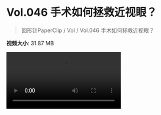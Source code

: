 # Vol.046 手术如何拯救近视眼？

> 回形针PaperClip / Vol / Vol.046 手术如何拯救近视眼？

**视频大小**: 31.87 MB

<div class="video"><video src="https://file.hsyhx.top/archive/PaperClip/Vol/046.mp4" controls preload>🤔 您的浏览器不支持 video 标签</video></div>